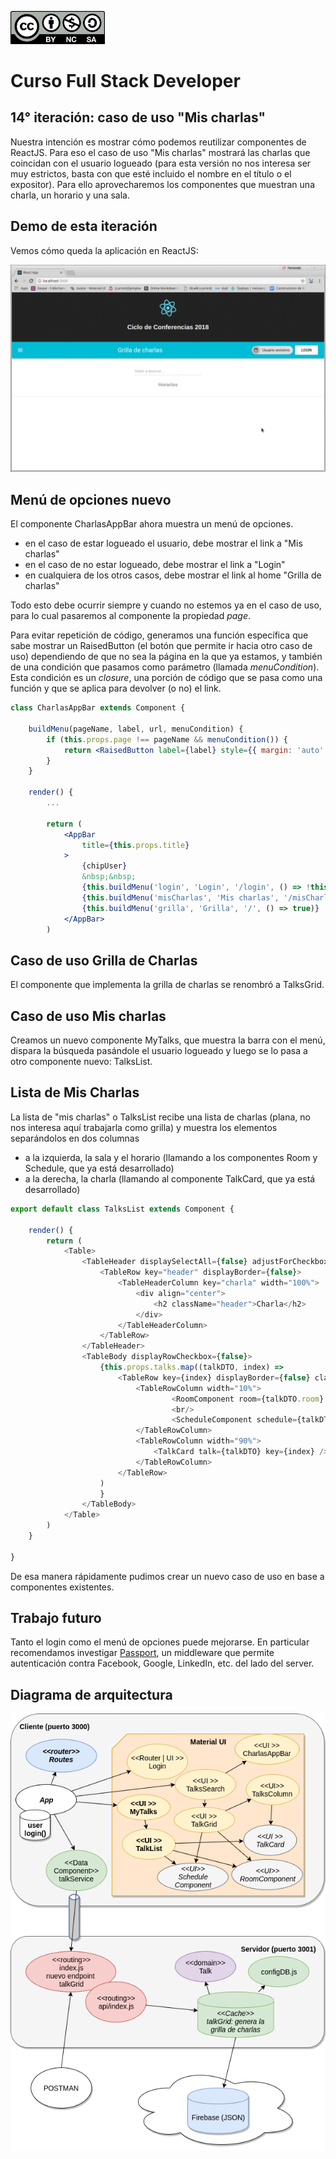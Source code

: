 <img src="images/license.png"
    width="30%" height="30%">

# Curso Full Stack Developer

## 14° iteración: caso de uso "Mis charlas"

Nuestra intención es mostrar cómo podemos reutilizar componentes de ReactJS. Para eso el caso de uso "Mis charlas" mostrará las charlas que coincidan con el usuario logueado (para esta versión no nos interesa ser muy estrictos, basta con que esté incluido el nombre en el título o el expositor). Para ello aprovecharemos los componentes que muestran una charla, un horario y una sala.


## Demo de esta iteración

Vemos cómo queda la aplicación en ReactJS:

![](images/demo.gif)


## Menú de opciones nuevo

El componente CharlasAppBar ahora muestra un menú de opciones. 

- en el caso de estar logueado el usuario, debe mostrar el link a "Mis charlas"
- en el caso de no estar logueado, debe mostrar el link a "Login"
- en cualquiera de los otros casos, debe mostrar el link al home "Grilla de charlas"

Todo esto debe ocurrir siempre y cuando no estemos ya en el caso de uso, para lo cual pasaremos al componente la propiedad _page_.

Para evitar repetición de código, generamos una función específica que sabe mostrar un RaisedButton (el botón que permite ir hacia otro caso de uso) dependiendo de que no sea la página en la que ya estamos, y también de una condición que pasamos como parámetro (llamada _menuCondition_). Esta condición es un _closure_, una porción de código que se pasa como una función y que se aplica para devolver (o no) el link.

```jsx
class CharlasAppBar extends Component {

    buildMenu(pageName, label, url, menuCondition) {
        if (this.props.page !== pageName && menuCondition()) {
            return <RaisedButton label={label} style={{ margin: 'auto' }} onClick={() => this.props.history.push(url)} default={true} />
        }
    }

    render() {
        ...

        return (
            <AppBar
                title={this.props.title}
            >
                {chipUser}
                &nbsp;&nbsp;
                {this.buildMenu('login', 'Login', '/login', () => !this.props.username)}
                {this.buildMenu('misCharlas', 'Mis charlas', '/misCharlas', () => this.props.username)}
                {this.buildMenu('grilla', 'Grilla', '/', () => true)}
            </AppBar>
        )
```

## Caso de uso Grilla de Charlas

El componente que implementa la grilla de charlas se renombró a TalksGrid.

## Caso de uso Mis charlas

Creamos un nuevo componente MyTalks, que muestra la barra con el menú, dispara la búsqueda pasándole el usuario logueado y luego se lo pasa a otro componente nuevo: TalksList.


## Lista de Mis Charlas

La lista de "mis charlas" o TalksList recibe una lista de charlas (plana, no nos interesa aquí trabajarla como grilla) y muestra los elementos separándolos en dos columnas

- a la izquierda, la sala y el horario (llamando a los componentes Room y Schedule, que ya está desarrollado)
- a la derecha, la charla (llamando al componente TalkCard, que ya está desarrollado)

```javascript
export default class TalksList extends Component {

    render() {
        return (
            <Table>
                <TableHeader displaySelectAll={false} adjustForCheckbox={false} className="header">
                    <TableRow key="header" displayBorder={false}>
                        <TableHeaderColumn key="charla" width="100%">
                            <div align="center">
                                <h2 className="header">Charla</h2>
                            </div>
                        </TableHeaderColumn>
                    </TableRow>
                </TableHeader>
                <TableBody displayRowCheckbox={false}>
                    {this.props.talks.map((talkDTO, index) =>
                        <TableRow key={index} displayBorder={false} className="row">
                            <TableRowColumn width="10%">
                                    <RoomComponent room={talkDTO.room} key={talkDTO.room.name} />
                                    <br/>
                                    <ScheduleComponent schedule={talkDTO.schedule} key={talkDTO.schedule.from} />
                            </TableRowColumn>
                            <TableRowColumn width="90%">
                                <TalkCard talk={talkDTO} key={index} />
                            </TableRowColumn>
                        </TableRow>
                    )
                    }
                </TableBody>
            </Table>
        )
    }

}
```

De esa manera rápidamente pudimos crear un nuevo caso de uso en base a componentes existentes.


## Trabajo futuro

Tanto el login como el menú de opciones puede mejorarse. En particular recomendamos investigar [Passport](http://www.passportjs.org/), un middleware que permite autenticación contra Facebook, Google, LinkedIn, etc. del lado del server. 


## Diagrama de arquitectura

![](images/Iteracion14.png)



